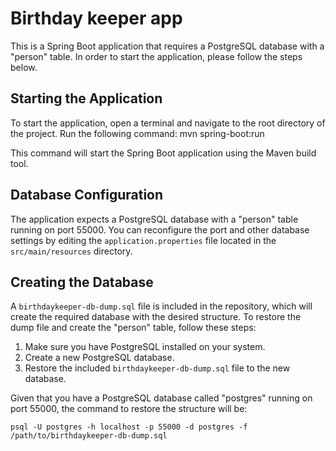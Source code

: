 # Birthday keeper app

This is a Spring Boot application that requires a PostgreSQL database with a "person" table. In order to start the application, please follow the steps below.

## Starting the Application

To start the application, open a terminal and navigate to the root directory of the project. Run the following command: mvn spring-boot:run


This command will start the Spring Boot application using the Maven build tool.

## Database Configuration

The application expects a PostgreSQL database with a "person" table running on port 55000. You can reconfigure the port and other database settings by editing the `application.properties` file located in the `src/main/resources` directory.

## Creating the Database

A `birthdaykeeper-db-dump.sql` file is included in the repository, which will create the required database with the desired structure. To restore the dump file and create the "person" table, follow these steps:

1. Make sure you have PostgreSQL installed on your system.
2. Create a new PostgreSQL database.
3. Restore the included `birthdaykeeper-db-dump.sql` file to the new database.

Given that you have a PostgreSQL database called "postgres" running on port 55000, the command to restore the structure will be:

```console
psql -U postgres -h localhost -p 55000 -d postgres -f /path/to/birthdaykeeper-db-dump.sql
```

